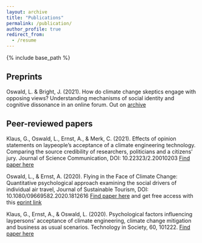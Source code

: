 ```yaml
---
layout: archive
title: "Publications"
permalink: /publication/
author_profile: true
redirect_from:
  - /resume
---
```


{% include base_path %}



## Preprints

Oswald, L. & Bright, J. (2021). How do climate change skeptics engage with opposing views? Understanding mechanisms of social identity and cognitive dissonance in an online forum. Out on [archive](https://arxiv.org/abs/2102.06516)

## Peer-reviewed papers

Klaus, G., Oswald, L., Ernst, A., & Merk, C. (2021). Effects of opinion statements on laypeople’s acceptance of a climate engineering technology. Comparing the source credibility of researchers, politicians and a citizens’ jury. Journal of Science Communication, DOI: 10.22323/2.20010203 [Find paper here](https://jcom.sissa.it/archive/20/01/JCOM_2001_2021_A03)

Oswald, L., & Ernst, A. (2020). Flying in the Face of Climate Change: Quantitative psychological approach examining the social drivers of individual air travel, Journal of Sustainable Tourism, DOI: 10.1080/09669582.2020.1812616
[Find paper here](https://www.tandfonline.com/doi/full/10.1080/09669582.2020.1812616)
and get free access with this [eprint link](https://www.tandfonline.com/eprint/HHT88G9HSMFPMRB5UWP3/full?target=10.1080/09669582.2020.1812616)

Klaus, G., Ernst, A., & Oswald, L. (2020). Psychological factors influencing laypersons’ acceptance of climate engineering, climate change mitigation and business as usual scenarios. Technology in Society, 60, 101222.
[Find paper here](https://www.sciencedirect.com/science/article/pii/S0160791X1930137X)

